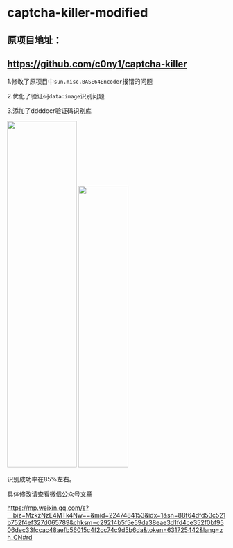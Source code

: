 # captcha-killer-modified

## 原项目地址：

## https://github.com/c0ny1/captcha-killer

1.修改了原项目中`sun.misc.BASE64Encoder`报错的问题

2.优化了验证码`data:image`识别问题

3.添加了ddddocr验证码识别库

 <img src="https://user-images.githubusercontent.com/48286013/159009462-b028fb9f-05de-4c82-ae72-f576fa0adf8c.png" width="160" height="800" />
 
  <img src="https://user-images.githubusercontent.com/48286013/159009480-b4dcb61e-7798-49cc-a118-dfd1e02ae592.png" width="115" height="650" />
    
识别成功率在85%左右。

具体修改请查看微信公众号文章

https://mp.weixin.qq.com/s?__biz=MzkzNzE4MTk4Nw==&mid=2247484153&idx=1&sn=88f64dfd53c521b752f4ef327d065789&chksm=c29214b5f5e59da38eae3d1fd4ce352f0bf9506dec33fccac48aefb56015c4f2cc74c9d5b6da&token=631725442&lang=zh_CN#rd
